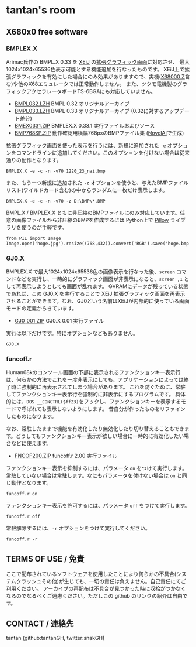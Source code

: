 # tantan's room

## X680x0 free software

### BMPLEX.X

Arimac氏作の BMPL.X 0.33 を [XEiJ](https://stdkmd.net/xeij/) の[拡張グラフィック画面](https://stdkmd.net/xeij/feature.htm#extendedgraphic)に対応させ、
最大1024x1024x65536色表示可能とする機能追加を行なったものです。
XEiJ上で拡張グラフィックを有効にした場合にのみ効果がありますので、実機([X68000 Z](https://www.zuiki.co.jp/products/x68000z/)含む)や他のX68エミュレータでは正常動作しません。
また、ツクモ電機製のグラフィックアクセラレータボードTS-6BGAにも対応していません。

* [BMPL032.LZH](https://github.com/tantanGH/distribution/raw/main/BMPL032.LZH) BMPL 0.32 オリジナルアーカイブ
* [BMPL033.LZH](https://github.com/tantanGH/distribution/raw/main/BMPL033.LZH) BMPL 0.33 オリジナルアーカイブ (0.32に対するアップデート差分)
* [BMEX0331.ZIP](https://github.com/tantanGH/distribution/raw/main/BMEX0331.ZIP) BMPLEX.X 0.33.1 実行ファイルおよびソース
* [BMP768SP.ZIP](https://github.com/tantanGH/distribution/raw/main/BMP768SP.ZIP) 動作確認用横幅768pxのBMPファイル集 ([NovelAI](https://novelai.net/)で生成)

拡張グラフィック画面を使った表示を行うには、新規に追加された `-e` オプションをコマンドラインに追加してください。このオプションを付けない場合は従来通りの動作となります。

    BMPLEX.X -e -c -n -v70 1220_23_nai.bmp

また、もう一つ新規に追加された `-z` オプションを使うと、与えたBMPファイルリスト(ワイルドカード含む)の中からランダムに一枚だけ表示します。

    BMPLEX.X -e -c -n -v70 -z D:\BMP\*.BMP

BMPL.X / BMPLEX.X ともに非圧縮のBMPファイルにのみ対応しています。任意の画像ファイルから非圧縮のBMPを作成するには
Python上で [Pillow](https://pillow.readthedocs.io/en/stable/) ライブラリを使うのが手軽です。

    from PIL import Image
    Image.open('hoge.jpg').resize((768,432)).convert('RGB').save('hoge.bmp')


### GJ0.X

BMPLEX.X で最大1024x1024x65536色の画像表示を行なった後、`screen` コマンドなどを実行し、一時的にグラフィック画面が非表示になると、`screen ,1` として再表示しようとしても画面が乱れます。
GVRAMにデータが残っている状態であれば、この GJ0.X を実行することで XEiJ 拡張グラフィック画面を再表示させることができます。なお、GJ0という名前はXEiJが内部的に使っている画面モードの定義からきています。

* [GJ0_001.ZIP](https://github.com/tantanGH/distribution/raw/main/GJ0_001.ZIP) GJ0.X 0.01 実行ファイル

実行は以下だけです。特にオプションなどもありません。

    GJ0.X

### funcoff.r

Human68kのコンソール画面の下部に表示されるファンクションキー表示行は、何らかの方法でこれを一度非表示にしても、アプリケーションによっては終了時に強制的に再表示されてしまう場合があります。
これを防ぐために、常駐してファンクションキー表示行を強制的に非表示にするプログラムです。
具体的には、`DOS __CONCTRL($ff23)`をフックし、ファンクションキーを表示するモードで呼ばれても表示しないようにします。
昔自分が作ったものをリファインしたものになります。

なお、常駐したままで機能を有効化したり無効化したり切り替えることもできます。どうしてもファンクションキー表示が欲しい場合に一時的に有効化したい場合などに使えます。

* [FNCOF200.ZIP](https://github.com/tantanGH/distribution/raw/main/FNCOF200.ZIP) funcoff.r 2.00 実行ファイル

ファンクションキー表示を抑制するには、パラメータ `on` をつけて実行します。常駐していない場合は常駐します。なにもパラメータを付けない場合は `on` と同じ動作となります。

    funcoff.r on

ファンクションキー表示を許可するには、パラメータ `off` をつけて実行します。

    funcoff.r off
    
常駐解除するには、`-r` オプションをつけて実行してください。

    funcoff.r -r

## TERMS OF USE / 免責

ここで配布されているソフトウェアを使用したことにより何らかの不具合(システムクラッシュその他)が生じても、一切の責任は負えません。自己責任にてご利用ください。
アーカイブの再配布は不具合が見つかった時に収拾がつかなくなるのでなるべくご遠慮ください。ただしこの github のリンクの紹介は自由です。

## CONTACT / 連絡先

tantan (github:tantanGH, twitter:snakGH)

<!---
tantanGH/tantanGH is a ✨ special ✨ repository because its `README.md` (this file) appears on your GitHub profile.
You can click the Preview link to take a look at your changes.
--->
